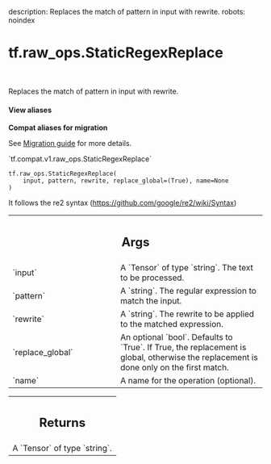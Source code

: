 description: Replaces the match of pattern in input with rewrite.
robots: noindex

# tf.raw_ops.StaticRegexReplace

<!-- Insert buttons and diff -->

<table class="tfo-notebook-buttons tfo-api nocontent" align="left">

</table>



Replaces the match of pattern in input with rewrite.

<section class="expandable">
  <h4 class="showalways">View aliases</h4>
  <p>
<b>Compat aliases for migration</b>
<p>See
<a href="https://www.tensorflow.org/guide/migrate">Migration guide</a> for
more details.</p>
<p>`tf.compat.v1.raw_ops.StaticRegexReplace`</p>
</p>
</section>

<pre class="devsite-click-to-copy prettyprint lang-py tfo-signature-link">
<code>tf.raw_ops.StaticRegexReplace(
    input, pattern, rewrite, replace_global=(True), name=None
)
</code></pre>



<!-- Placeholder for "Used in" -->

It follows the re2 syntax (https://github.com/google/re2/wiki/Syntax)

<!-- Tabular view -->
 <table class="responsive fixed orange">
<colgroup><col width="214px"><col></colgroup>
<tr><th colspan="2"><h2 class="add-link">Args</h2></th></tr>

<tr>
<td>
`input`
</td>
<td>
A `Tensor` of type `string`. The text to be processed.
</td>
</tr><tr>
<td>
`pattern`
</td>
<td>
A `string`. The regular expression to match the input.
</td>
</tr><tr>
<td>
`rewrite`
</td>
<td>
A `string`. The rewrite to be applied to the matched expression.
</td>
</tr><tr>
<td>
`replace_global`
</td>
<td>
An optional `bool`. Defaults to `True`.
If True, the replacement is global, otherwise the replacement
is done only on the first match.
</td>
</tr><tr>
<td>
`name`
</td>
<td>
A name for the operation (optional).
</td>
</tr>
</table>



<!-- Tabular view -->
 <table class="responsive fixed orange">
<colgroup><col width="214px"><col></colgroup>
<tr><th colspan="2"><h2 class="add-link">Returns</h2></th></tr>
<tr class="alt">
<td colspan="2">
A `Tensor` of type `string`.
</td>
</tr>

</table>

